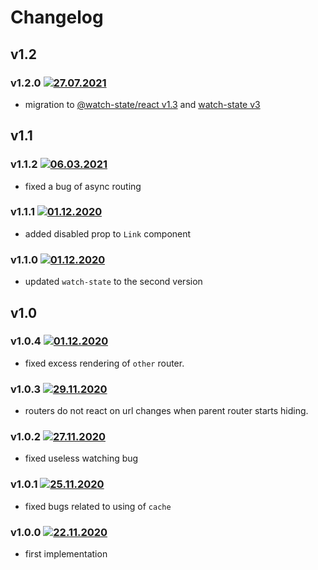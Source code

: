 # Changelog
## v1.2
### v1.2.0 [![27.07.2021](https://img.shields.io/date/1627407410)](https://github.com/d8corp/watch-state-react-router/tree/v1.2.0)
- migration to [@watch-state/react v1.3](https://github.com/d8corp/watch-state-react/releases/tag/v1.3.1) and [watch-state v3](https://github.com/d8corp/watch-state/releases/tag/v3.3.3)

## v1.1
### v1.1.2 [![06.03.2021](https://img.shields.io/date/1615039492)](https://github.com/d8corp/watch-state-react-router/tree/v1.1.2)
- fixed a bug of async routing

### v1.1.1 [![01.12.2020](https://img.shields.io/date/1614355520)](https://github.com/d8corp/watch-state-react-router/tree/v1.1.1)
- added disabled prop to `Link` component

### v1.1.0 [![01.12.2020](https://img.shields.io/date/1610395059)](https://github.com/d8corp/watch-state-react-router/tree/v1.1.0)
- updated `watch-state` to the second version

## v1.0
### v1.0.4 [![01.12.2020](https://img.shields.io/date/1606774379)](https://github.com/d8corp/watch-state-react-router/tree/v1.0.4)
- fixed excess rendering of `other` router.

### v1.0.3 [![29.11.2020](https://img.shields.io/date/1606680693)](https://github.com/d8corp/watch-state-react-router/tree/v1.0.3)
- routers do not react on url changes when parent router starts hiding.

### v1.0.2 [![27.11.2020](https://img.shields.io/date/1606501145)](https://github.com/d8corp/watch-state-react-router/tree/v1.0.2)
- fixed useless watching bug

### v1.0.1 [![25.11.2020](https://img.shields.io/date/1606252381)](https://github.com/d8corp/watch-state-react-router/tree/v1.0.1)
- fixed bugs related to using of `cache`

### v1.0.0 [![22.11.2020](https://img.shields.io/date/1606040366)](https://github.com/d8corp/watch-state-react-router/tree/v1.0.0)
- first implementation
